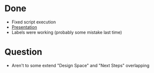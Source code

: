 <script>
import { openBrowser, openComponent } from "doc/PX2018/project_2/utils.js"
</script>
<link rel="stylesheet" type="text/css" href="doc/PX2018/project_2/utils.css">

# Done

- Fixed script execution
- [Presentation](../presentation/presentation-2018-05-08.md)
- Labels were working (probably some mistake last time)

# Question

- Aren't to some extend "Design Space" and "Next Steps" overlapping
